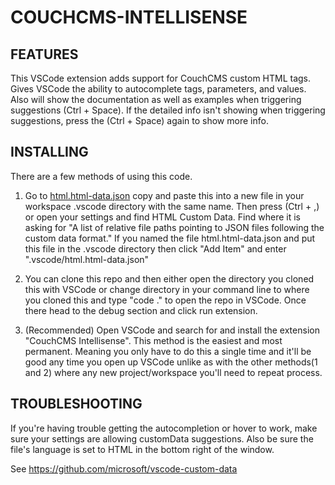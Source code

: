 # COUCHCMS-INTELLISENSE

## FEATURES

This VSCode extension adds support for CouchCMS custom HTML tags. Gives VSCode the ability to autocomplete tags, parameters, and values. Also will show the documentation as well as examples when triggering suggestions (Ctrl + Space). If the detailed info isn't showing when triggering suggestions, press the (Ctrl + Space) again to show more info.

## INSTALLING

There are a few methods of using this code.

1. Go to [html.html-data.json](html.html-data.json) copy and paste this into a new file in your workspace .vscode directory with the same name. Then press (Ctrl + ,) or open your settings and find HTML Custom Data. Find where it is asking for "A list of relative file paths pointing to JSON files following the custom data format." If you named the file html.html-data.json and put this file in the .vscode directory then click "Add Item" and enter ".vscode/html.html-data.json" 

2. You can clone this repo and then either open the directory you cloned this with VSCode or change directory in your command line to where you cloned this and type "code ." to open the repo in VSCode. Once there head to the debug section and click run extension.

3. (Recommended) Open VSCode and search for and install the extension "CouchCMS Intellisense". This method is the easiest and most permanent. Meaning you only have to do this a single time and it'll be good any time you open up VSCode unlike as with the other methods(1 and 2) where any new project/workspace you'll need to repeat process.

## TROUBLESHOOTING

If you're having trouble getting the autocompletion or hover to work, make sure your settings are allowing customData suggestions. Also be sure the file's language is set to HTML in the bottom right of the window.

See https://github.com/microsoft/vscode-custom-data
